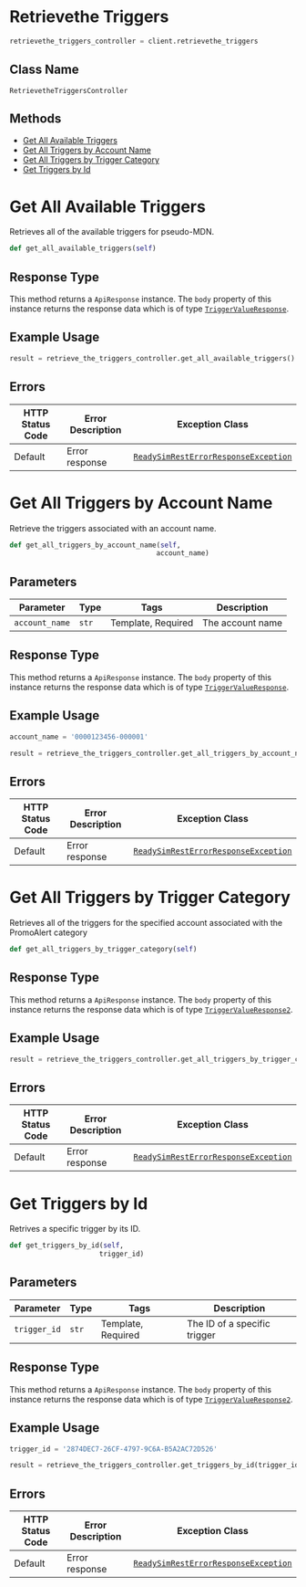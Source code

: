 # Retrievethe Triggers

```python
retrievethe_triggers_controller = client.retrievethe_triggers
```

## Class Name

`RetrievetheTriggersController`

## Methods

* [Get All Available Triggers](../../doc/controllers/retrievethe-triggers.md#get-all-available-triggers)
* [Get All Triggers by Account Name](../../doc/controllers/retrievethe-triggers.md#get-all-triggers-by-account-name)
* [Get All Triggers by Trigger Category](../../doc/controllers/retrievethe-triggers.md#get-all-triggers-by-trigger-category)
* [Get Triggers by Id](../../doc/controllers/retrievethe-triggers.md#get-triggers-by-id)


# Get All Available Triggers

Retrieves all of the available triggers for pseudo-MDN.

```python
def get_all_available_triggers(self)
```

## Response Type

This method returns a `ApiResponse` instance. The `body` property of this instance returns the response data which is of type [`TriggerValueResponse`](../../doc/models/trigger-value-response.md).

## Example Usage

```python
result = retrieve_the_triggers_controller.get_all_available_triggers()
```

## Errors

| HTTP Status Code | Error Description | Exception Class |
|  --- | --- | --- |
| Default | Error response | [`ReadySimRestErrorResponseException`](../../doc/models/ready-sim-rest-error-response-exception.md) |


# Get All Triggers by Account Name

Retrieve the triggers associated with an account name.

```python
def get_all_triggers_by_account_name(self,
                                    account_name)
```

## Parameters

| Parameter | Type | Tags | Description |
|  --- | --- | --- | --- |
| `account_name` | `str` | Template, Required | The account name |

## Response Type

This method returns a `ApiResponse` instance. The `body` property of this instance returns the response data which is of type [`TriggerValueResponse`](../../doc/models/trigger-value-response.md).

## Example Usage

```python
account_name = '0000123456-000001'

result = retrieve_the_triggers_controller.get_all_triggers_by_account_name(account_name)
```

## Errors

| HTTP Status Code | Error Description | Exception Class |
|  --- | --- | --- |
| Default | Error response | [`ReadySimRestErrorResponseException`](../../doc/models/ready-sim-rest-error-response-exception.md) |


# Get All Triggers by Trigger Category

Retrieves all of the triggers for the specified account associated with the PromoAlert category

```python
def get_all_triggers_by_trigger_category(self)
```

## Response Type

This method returns a `ApiResponse` instance. The `body` property of this instance returns the response data which is of type [`TriggerValueResponse2`](../../doc/models/trigger-value-response-2.md).

## Example Usage

```python
result = retrieve_the_triggers_controller.get_all_triggers_by_trigger_category()
```

## Errors

| HTTP Status Code | Error Description | Exception Class |
|  --- | --- | --- |
| Default | Error response | [`ReadySimRestErrorResponseException`](../../doc/models/ready-sim-rest-error-response-exception.md) |


# Get Triggers by Id

Retrives a specific trigger by its ID.

```python
def get_triggers_by_id(self,
                      trigger_id)
```

## Parameters

| Parameter | Type | Tags | Description |
|  --- | --- | --- | --- |
| `trigger_id` | `str` | Template, Required | The ID of a specific trigger |

## Response Type

This method returns a `ApiResponse` instance. The `body` property of this instance returns the response data which is of type [`TriggerValueResponse2`](../../doc/models/trigger-value-response-2.md).

## Example Usage

```python
trigger_id = '2874DEC7-26CF-4797-9C6A-B5A2AC72D526'

result = retrieve_the_triggers_controller.get_triggers_by_id(trigger_id)
```

## Errors

| HTTP Status Code | Error Description | Exception Class |
|  --- | --- | --- |
| Default | Error response | [`ReadySimRestErrorResponseException`](../../doc/models/ready-sim-rest-error-response-exception.md) |

